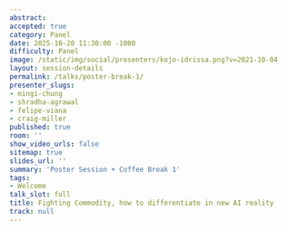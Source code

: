 ```yaml
---
abstract:
accepted: true
category: Panel
date: 2025-10-20 11:30:00 -1000
difficulty: Panel
image: /static/img/social/presenters/kojo-idrissa.png?v=2021-10-04
layout: session-details
permalink: /talks/poster-break-1/
presenter_slugs:
- mingi-chung
- shradha-agrawal
- felipe-viana
- craig-miller
published: true
room: ''
show_video_urls: false
sitemap: true
slides_url: ''
summary: 'Poster Session + Coffee Break 1'
tags:
- Welcome
talk_slot: full
title: Fighting Commodity, how to differentiate in new AI reality
track: null
---
```


